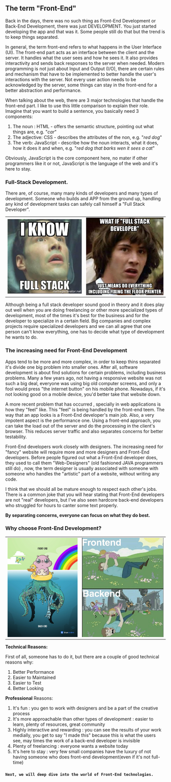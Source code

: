 ## The term "Front-End"



Back in the days, there was no such thing as Front-End Development or Back-End Development, there was just DEVELOPMENT.  You just started developing the app and that was it. Some people still do that but the trend is to keep things separated.

In general, the term front-end refers to what happens in the User Interface (UI). The front-end part acts as an interface between the client and the server. It handles what the user  sees and how he sees it. It also provides interactivity and sends back responses to the server when needed. Modern programming is not just about Input and Output (I/O), there are certain rules and mechanism that have to be implemented to better handle the user's interactions with the server. Not every user action needs to be acknowledged by the server, some things can stay in the front-end for a better abstraction and performance.

When talking about the web, there are 3 major technologies that handle the front-end part. I like to use this little comparison to explain their role. Imagine that you want to build a sentence, you basically need 3 components: 

1. The noun : HTML - offers the semantic structure, pointing out what things are, e.g. "*car*"
2. The adjective: CSS - describes the attributes of the non, e.g. "*red dog*"
3. The verb: JavaScript - describe how the noun interacts, what it does, how it does it and when, e.g. "r*ed dog that barks wen it sees a cat*"

Obviously, JavaScript is the core component here, no mater if other programmers like it or not, JavaScript is the language of the web and it's here to stay.



### Full-Stack Development.

There are, of course, many many kinds of developers and many types of development. Someone who builds and APP from the ground up, handling any kind of development tasks can safely call himself a "Full Stack Developer".



|                           |                           |
| ------------------------- | ------------------------- |
| ![](_img/fullStack01.jpg) | ![](_img/fullStack02.jpg) |



Although being a full stack developer sound good in theory and it does play out well when you are doing freelancing or other more specialized types of development, most of the times it's best for the business and for the developer to specialize in a certain field. Big companies and complex projects require specialized developers and we can all agree that one person can't know everything, one has to decide what type of development he wants to do.



### The increasing need for Front-End Development

Apps tend to be more and more complex, in order to keep thins separated it's divide one big problem into smaller ones. After all, software development is about find solutions for certain problems, including business problems. Many a few years ago, not having a responsive website was not such a big deal, everyone was using big old computer screens, and only a fool would press "the internet button" on his mobile phone. Nowadays, if it's not looking good on a mobile device, you'd better take that website down.

A more recent problem that has occurred , specially in web applications is how they "feel" like. This "feel" is being handled by the front-end teem. The way that an app looks is a Front-End developer's main job. Also, a very impotent aspect is the performance one. Using a front-end approach, you can take the load out of the server and do the processing in the client's browser. This reduces server traffic and also separates concerns for better testability.

Front-End developers work closely with designers. The increasing need for "fancy" website will require more and more designers and Front-End developers. Before people figured out what a Front-End developer does, they used to call them "Web-Designers" (old fashioned JAVA programmers still do) , now, the term designer is usually associated with someone with someone who handles the "artistic" part of a website, without writing any code. 

I think that we should all be mature enough to respect each other's jobs. There is a common joke that you will hear stating that Front-End developers are not "real" developers, but I've also seen hardcore back-end developers who struggled for hours to canter some text properly. 

**By separating concerns, everyone can focus on what they do best.**



### Why choose Front-End Development? 

|                                     |                                      |
| ----------------------------------- | ------------------------------------ |
| ![](_img/front-end_vs_back-end.jpg) | ![](_img/front-end_vs_back-end2.jpg) |



**Technical Reasons:**

First of all, someone has to do it, but there are a couple of good technical reasons why:

1. Better Performance
2. Easier to Maintained
3. Easier to Test
4. Better Looking



**Professional** Reasons:

1. It's fun : you gen to work with designers and be a part of the creative process
2. It's more approachable than other types of development : easier to learn, plenty of resources, great community
3. Highly interactive and rewarding : you can see the results of your work medially, you get to say "I made this" because this is what the users see, may times the work of a back-end developer is invisible
4. Plenty of freelancing : everyone wants a website today
5. It's here to stay : very few small companies have the luxury of not having someone who does front-end development(even if it's not full-time)





#### `Next, we will deep dive into the world of Front-End technologies.`




